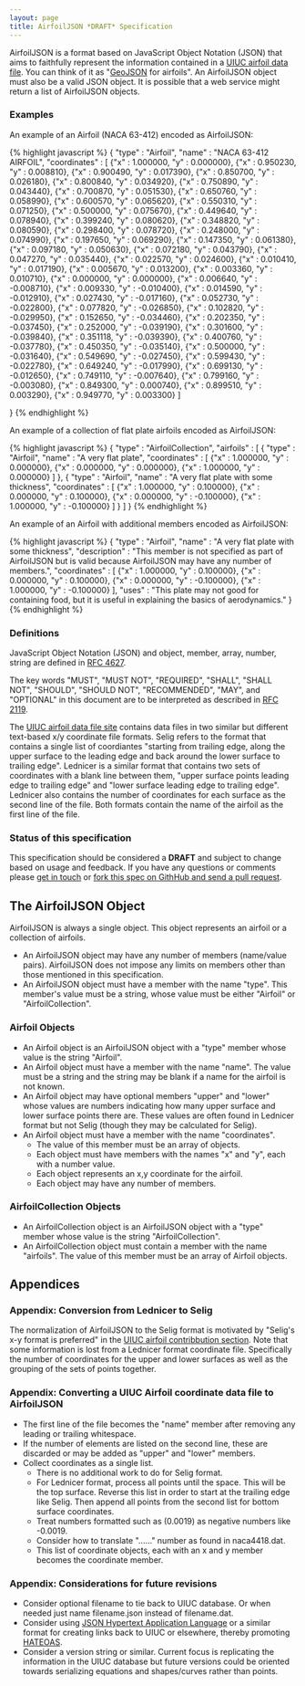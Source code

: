 ```yaml
---
layout: page
title: AirfoilJSON *DRAFT* Specification
---
```


AirfoilJSON is a format based on JavaScript Object Notation (JSON) that aims to faithfully represent the information contained in a [UIUC airfoil data file](http://www.ae.illinois.edu/m-selig/ads.html).  You can think of it as "[GeoJSON](http://www.geojson.org/) for airfoils".  An AirfoilJSON object must also be a valid JSON object.  It is possible that a web service might return a list of AirfoilJSON objects.

### Examples ###

An example of an Airfoil (NACA 63-412) encoded as AirfoilJSON:

{% highlight javascript %}
{
    "type" : "Airfoil",
    "name" : "NACA 63-412 AIRFOIL",
    "coordinates" : [
        {"x" : 1.000000, "y" : 0.000000},
        {"x" : 0.950230, "y" : 0.008810},
        {"x" : 0.900490, "y" : 0.017390},
        {"x" : 0.850700, "y" : 0.026180},
        {"x" : 0.800840, "y" : 0.034920},
        {"x" : 0.750890, "y" : 0.043440},
        {"x" : 0.700870, "y" : 0.051530},
        {"x" : 0.650760, "y" : 0.058990},
        {"x" : 0.600570, "y" : 0.065620},
        {"x" : 0.550310, "y" : 0.071250},
        {"x" : 0.500000, "y" : 0.075670},
        {"x" : 0.449640, "y" : 0.078940},
        {"x" : 0.399240, "y" : 0.080620},
        {"x" : 0.348820, "y" : 0.080590},
        {"x" : 0.298400, "y" : 0.078720},
        {"x" : 0.248000, "y" : 0.074990},
        {"x" : 0.197650, "y" : 0.069290},
        {"x" : 0.147350, "y" : 0.061380},
        {"x" : 0.097180, "y" : 0.050630},
        {"x" : 0.072180, "y" : 0.043790},
        {"x" : 0.047270, "y" : 0.035440},
        {"x" : 0.022570, "y" : 0.024600},
        {"x" : 0.010410, "y" : 0.017190},
        {"x" : 0.005670, "y" : 0.013200},
        {"x" : 0.003360, "y" : 0.010710},
        {"x" : 0.000000, "y" : 0.000000},
        {"x" : 0.006640, "y" : -0.008710},
        {"x" : 0.009330, "y" : -0.010400},
        {"x" : 0.014590, "y" : -0.012910},
        {"x" : 0.027430, "y" : -0.017160},
        {"x" : 0.052730, "y" : -0.022800},
        {"x" : 0.077820, "y" : -0.026850},
        {"x" : 0.102820, "y" : -0.029950},
        {"x" : 0.152650, "y" : -0.034460},
        {"x" : 0.202350, "y" : -0.037450},
        {"x" : 0.252000, "y" : -0.039190},
        {"x" : 0.301600, "y" : -0.039840},
        {"x" : 0.351118, "y" : -0.039390},
        {"x" : 0.400760, "y" : -0.037780},
        {"x" : 0.450350, "y" : -0.035140},
        {"x" : 0.500000, "y" : -0.031640},
        {"x" : 0.549690, "y" : -0.027450},
        {"x" : 0.599430, "y" : -0.022780},
        {"x" : 0.649240, "y" : -0.017990},
        {"x" : 0.699130, "y" : -0.012650},
        {"x" : 0.749110, "y" : -0.007640},
        {"x" : 0.799160, "y" : -0.003080},
        {"x" : 0.849300, "y" : 0.000740},
        {"x" : 0.899510, "y" : 0.003290},
        {"x" : 0.949770, "y" : 0.003300}
    ]

}
{% endhighlight %}

An example of a collection of flat plate airfoils encoded as AirfoilJSON:

{% highlight javascript %}
{
    "type" : "AirfoilCollection",
    "airfoils" : [
        {
            "type" : "Airfoil",
            "name" : "A very flat plate",
            "coordinates" : [
                {"x" : 1.000000, "y" : 0.000000},
                {"x" : 0.000000, "y" : 0.000000},
                {"x" : 1.000000, "y" : 0.000000}
            ]
        },
        {
            "type" : "Airfoil",
            "name" : "A very flat plate with some thickness",
            "coordinates" : [
                {"x" : 1.000000, "y" : 0.100000},
                {"x" : 0.000000, "y" : 0.100000},
                {"x" : 0.000000, "y" : -0.100000},
                {"x" : 1.000000, "y" : -0.100000}
            ]
        }
    ]
}
{% endhighlight %}

An example of an Airfoil with additional members encoded as AirfoilJSON:

{% highlight javascript %}
{
    "type" : "Airfoil",
    "name" : "A very flat plate with some thickness",
    "description" : "This member is not specified as part of AirfoilJSON but is valid because AirfoilJSON may have any number of members.",
    "coordinates" : [
        {"x" : 1.000000, "y" : 0.100000},
        {"x" : 0.000000, "y" : 0.100000},
        {"x" : 0.000000, "y" : -0.100000},
        {"x" : 1.000000, "y" : -0.100000}
    ],
    "uses" : "This plate may not good for containing food, but it is useful in explaining the basics of aerodynamics."
}
{% endhighlight %}

### Definitions ###

JavaScript Object Notation (JSON) and object, member, array, number, string are defined in [RFC 4627](http://www.ietf.org/rfc/rfc4627.txt).

The key words "MUST", "MUST NOT", "REQUIRED", "SHALL", "SHALL NOT", "SHOULD", "SHOULD NOT", "RECOMMENDED",  "MAY", and "OPTIONAL" in this document are to be interpreted as described in [RFC 2119](http://www.ietf.org/rfc/rfc2119.txt).

The [UIUC airfoil data file site](http://www.ae.illinois.edu/m-selig/ads.html) contains data files in two similar but different text-based x/y coordinate file formats.  Selig refers to the format that contains a single list of coordiantes "starting from trailing edge, along the upper surface to the leading edge and back around the lower surface to trailing edge".  Lednicer is a similar format that contains two sets of coordinates with a blank line between them, "upper surface points leading edge to trailing edge" and "lower surface leading edge to trailing edge".  Lednicer also contains the number of coordinates for each surface as the second line of the file.  Both formats contain the name of the airfoil as the first line of the file.

### Status of this specification ###

This specification should be considered a **DRAFT** and subject to change based on usage and feedback.  If you have any questions or comments please [get in touch](mailto:mcroydon@gmail.com?subject=AirfoilJSON) or [fork this spec on GithHub and send a pull request](https://github.com/aeroneering/aeroneering.github.com).

## The AirfoilJSON Object ##

AirfoilJSON is always a single object.  This object represents an airfoil or a collection of airfoils.

* An AirfoilJSON object may have any number of members (name/value pairs).  AirfoilJSON does not impose any limits on members other than those mentioned in this specification.
* An AirfoilJSON object must have a member with the name "type".  This member's value must be a string, whose value must be either "Airfoil" or "AirfoilCollection".

### Airfoil Objects ###

* An Airfoil object is an AirfoilJSON object with a "type" member whose value is the string "Airfoil".
* An Airfoil object must have a member with the name "name".  The value must be a string and the string may be blank if a name for the airfoil is not known.
* An Airfoil object may have optional members "upper" and "lower" whose values are numbers indicating how many upper surface and lower surface points there are.  These values are often found in Lednicer format but not Selig (though they may be calculated for Selig).
* An Airfoil object must have a member with the name "coordinates".
  * The value of this member must be an array of objects.
  * Each object must have members with the names "x" and "y", each with a number value.
  * Each object represents an x,y coordinate for the airfoil.
  * Each object may have any number of members.

### AirfoilCollection Objects ###

* An AirfoilCollection object is an AirfoilJSON object with a "type" member whose value is the string "AirfoilCollection".
* An AirfoilCollection object must contain a member with the name "airfoils".  The value of this member must be an array of Airfoil objects.

## Appendices ##

### Appendix: Conversion from Lednicer to Selig ###

The normalization of AirfoilJSON to the Selig format is motivated by "Selig's x-y format is preferred" in the [UIUC airfoil contribbution section](http://www.ae.illinois.edu/m-selig/ads.html).  Note that some information is lost from a Lednicer format coordinate file.  Specifically the number of coordinates for the upper and lower surfaces as well as the grouping of the sets of points together.

### Appendix: Converting a UIUC Airfoil coordinate data file to AirfoilJSON ###

* The first line of the file becomes the "name" member after removing any leading or trailing whitespace.
* If the number of elements are listed on the second line, these are discarded or may be added as "upper" and "lower" members.
* Collect coordinates as a single list.
  * There is no additional work to do for Selig format.
  * For Lednicer format, process all points until the space.  This will be the top surface.  Reverse this list in order to start at the trailing edge like Selig.  Then append all points from the second list for bottom surface coordinates.
  * Treat numbers formatted such as (0.0019) as negative numbers like -0.0019.
  * Consider how to translate "......" number as found in naca4418.dat.
  * This list of coordinate objects, each with an x and y member becomes the coordinate member.

### Appendix: Considerations for future revisions ###

* Consider optional filename to tie back to UIUC database.  Or when needed just name filename.json instead of filename.dat.
* Consider using [JSON Hypertext Application Language](http://tools.ietf.org/id/draft-kelly-json-hal-05.txt) or a similar format for creating links back to UIUC or elsewhere, thereby promoting [HATEOAS](http://en.wikipedia.org/wiki/HATEOAS).
* Consider a version string or similar.  Current focus is replicating the information in the UIUC database but future versions could be oriented towards serializing equations and shapes/curves rather than points.
